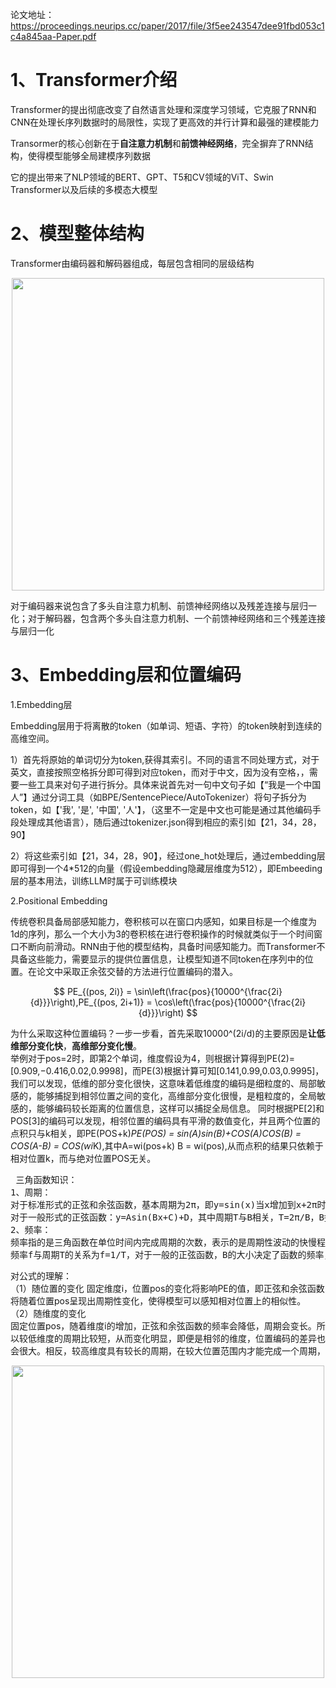论文地址：https://proceedings.neurips.cc/paper/2017/file/3f5ee243547dee91fbd053c1c4a845aa-Paper.pdf

# 1、Transformer介绍

Transformer的提出彻底改变了自然语言处理和深度学习领域，它克服了RNN和CNN在处理长序列数据时的局限性，实现了更高效的并行计算和最强的建模能力  

Transormer的核心创新在于**自注意力机制**和**前馈神经网络**，完全摒弃了RNN结构，使得模型能够全局建模序列数据  

它的提出带来了NLP领域的BERT、GPT、T5和CV领域的ViT、Swin Transformer以及后续的多模态大模型

# 2、模型整体结构

Transformer由编码器和解码器组成，每层包含相同的层级结构  
<div align=center>
  <img src="https://github.com/user-attachments/assets/80fb98d0-ff3c-4189-ae85-252294d930ba" width="500" />
</div>

对于编码器来说包含了多头自注意力机制、前馈神经网络以及残差连接与层归一化；对于解码器，包含两个多头自注意力机制、一个前馈神经网络和三个残差连接与层归一化

# 3、Embedding层和位置编码  
1.Embedding层  

Embedding层用于将离散的token（如单词、短语、字符）的token映射到连续的高维空间。  

1）首先将原始的单词切分为token,获得其索引。不同的语言不同处理方式，对于英文，直接按照空格拆分即可得到对应token，而对于中文，因为没有空格，，需要一些工具来对句子进行拆分。具体来说首先对一句中文句子如【“我是一个中国人”】通过分词工具（如BPE/SentencePiece/AutoTokenizer）将句子拆分为token，如【'我', '是', '中国', '人'】，（这里不一定是中文也可能是通过其他编码手段处理成其他语言），随后通过tokenizer.json得到相应的索引如【21，34，28，90】    

2）将这些索引如【21，34，28，90】，经过one_hot处理后，通过embedding层即可得到一个4*512的向量（假设embedding隐藏层维度为512），即Embeeding层的基本用法，训练LLM时属于可训练模块  

2.Positional Embedding  

传统卷积具备局部感知能力，卷积核可以在窗口内感知，如果目标是一个维度为1d的序列，那么一个大小为3的卷积核在进行卷积操作的时候就类似于一个时间窗口不断向前滑动。RNN由于他的模型结构，具备时间感知能力。而Transformer不具备这些能力，需要显示的提供位置信息，让模型知道不同token在序列中的位置。在论文中采取正余弦交替的方法进行位置编码的潜入。  
<center>

$$
PE_{(pos, 2i)} = \sin\left(\frac{pos}{10000^{\frac{2i}{d}}}\right),PE_{(pos, 2i+1)} = \cos\left(\frac{pos}{10000^{\frac{2i}{d}}}\right)
$$

</center>

为什么采取这种位置编码？一步一步看，首先采取10000^(2i/d)的主要原因是**让低维部分变化快**，**高维部分变化慢**。  
举例对于pos=2时，即第2个单词，维度假设为4，则根据计算得到PE(2)=[0.909,−0.416,0.02,0.9998]，而PE(3)根据计算可知[0.141,0.99,0.03,0.9995]，我们可以发现，低维的部分变化很快，这意味着低维度的编码是细粒度的、局部敏感的，能够捕捉到相邻位置之间的变化，高维部分变化很慢，是粗粒度的，全局敏感的，能够编码较长距离的位置信息，这样可以捕捉全局信息。 
同时根据PE[2]和POS[3]的编码可以发现，相邻位置的编码具有平滑的数值变化，并且两个位置的点积只与k相关，即PE(POS+k)*PE(POS) = sin(A)sin(B)+COS(A)COS(B) = COS(A-B) = COS(wi*K),其中A=wi(pos+k) B = wi(pos),从而点积的结果只依赖于相对位置k，而与绝对位置POS无关。
<pre> 三角函数知识：  
1、周期：  
对于标准形式的正弦和余弦函数，基本周期为2π，即y=sin(x)当x增加到x+2π时，函数的值会重复  
对于一般形式的正弦函数：y=Asin(Bx+C)+D，其中周期T与B相关，T=2π/B，B控制频率，频率越大，周期越小，函数变化越快  
2、频率：  
频率指的是三角函数在单位时间内完成周期的次数，表示的是周期性波动的快慢程度，通常以赫兹Hz表示，即每秒完成的周期数  
频率f与周期T的关系为f=1/T，对于一般的正弦函数，B的大小决定了函数的频率，具体来说f = |B|/2π，当B增大时，频率f增大，波动速读变快，当B减小时，频率f变小，波动速读变慢</pre>  
对公式的理解：  
（1）随位置的变化 
固定维度i，位置pos的变化将影响PE的值，即正弦和余弦函数将随着位置pos呈现出周期性变化，使得模型可以感知相对位置上的相似性。  
（2）随维度的变化  
固定位置pos，随着维度i的增加，正弦和余弦函数的频率会降低，周期会变长。所以较低维度的周期比较短，从而变化明显，即便是相邻的维度，位置编码的差异也会很大。相反，较高维度具有较长的周期，在较大位置范围内才能完成一个周期，  
<div align=center>
  <img src="![image](https://github.com/user-attachments/assets/1171c4bd-ee69-4ad7-97e0-0d46e0895f26)" width="500" />
</div>
